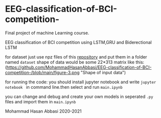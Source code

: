 # EEG-classification-of-BCI-competition-


Final project of machine Learning course.

EEG classification of BCI competition using LSTM,GRU and Biderectional LSTM

for dataset just use npz files of this [repository](https://github.com/bregydoc/bcidatasetIV2a) and put them in a folder named `dataset`
shape of data would be some 22*313 matrix like this:
(https://github.com/MohammadHasanAbbasi/EEG-classification-of-BCI-competition-/blob/main/figure-3.png "Shape of input data")



for running the code:
you should install jupyter notebook and write `jupyter notebook ` in command line.then select and run `main.ipynb`



you can change and debug and create your own models in seperated `.py` files and import them in `main.ipynb`


Mohammad Hasan Abbasi
2020-2021
